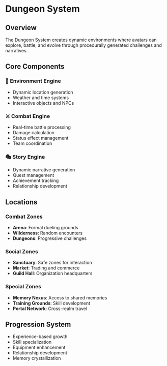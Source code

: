 
# Dungeon System

## Overview
The Dungeon System creates dynamic environments where avatars can explore, battle, and evolve through procedurally generated challenges and narratives.

## Core Components

### 🏰 Environment Engine
- Dynamic location generation
- Weather and time systems
- Interactive objects and NPCs

### ⚔️ Combat Engine
- Real-time battle processing
- Damage calculation
- Status effect management
- Team coordination

### 🎭 Story Engine
- Dynamic narrative generation
- Quest management
- Achievement tracking
- Relationship development

## Locations

### Combat Zones
- **Arena**: Formal dueling grounds
- **Wilderness**: Random encounters
- **Dungeons**: Progressive challenges

### Social Zones
- **Sanctuary**: Safe zones for interaction
- **Market**: Trading and commerce
- **Guild Hall**: Organization headquarters

### Special Zones
- **Memory Nexus**: Access to shared memories
- **Training Grounds**: Skill development
- **Portal Network**: Cross-realm travel

## Progression System
- Experience-based growth
- Skill specialization
- Equipment enhancement
- Relationship development
- Memory crystallization
